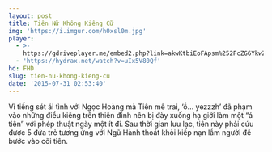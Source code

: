 ```yaml
---
layout: post
title: Tiên Nữ Không Kiêng Cữ
img: 'https://i.imgur.com/h0xsl0m.jpg'
player:
  - >-
    https://gdriveplayer.me/embed2.php?link=akwKtbiEoFApsm%252FcZG6YkwZKrXrkGhzuwxwanKRkyrxgl8d5Q%252BTqY7M7jc4jcRjIdpOFQqCayfSF6RFwxHtcwd8Dfww7o0hV2yx474cQMQRmaOt5e98cVDsM%252FR1eFqjqSgTecLYLniFgefgzoxyxRqqN%252BXAjCIRwhFShdFnkbSCns3nX8ajtZKxbB5%252Bvhl9%252BEVaXE10sU63RNMHhimGYHv
  - 'https://hydrax.net/watch?v=uIx5V80Qf'
hd: FHD
slug: tien-nu-khong-kieng-cu
date: '2015-07-31 02:53:40'
---
```

Vì tiếng sét ái tình với Ngọc Hoàng mà Tiên mê trai, ‘ồ… yezzzh’ đã phạm vào những điều kiêng trên thiên đình nên bị đày xuống hạ giới làm một “á tiên” với phép thuật ngày một ít đi. Sau thời gian lưu lạc, tiên này phải cứu được 5 đứa trẻ tương ứng với Ngũ Hành thoát khỏi kiếp nạn lầm người để bước vào cõi tiên.
